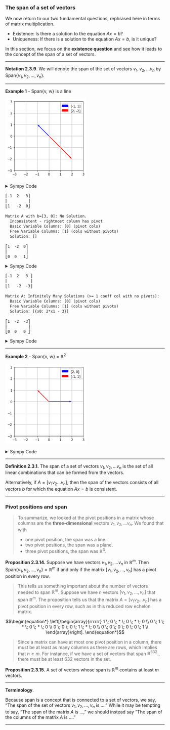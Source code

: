 ### The span of a set of vectors

We now return to our two fundamental questions, rephrased here in terms of matrix multiplication.
- Existence: Is there a solution to the equation $Ax = b$?
- Uniqueness: If there is a solution to the equation $Ax = b$, is it unique?

In this section, we focus on the **existence question** and see how it leads to the concept of the span of a set of vectors.

---

**Notation 2.3.9**.  We will denote the span of the set of vectors $v_1, v_2, ... v_n$ by Span$`\{v_1, v_2, ..., v_n\}.`$

---
**Example 1** - Span{v, w} is a line

![Span is a line](../images/span_is_a_line.png)

<details>
 <summary>Sympy Code</summary>
 
```python
import matplotlib.pyplot as plt

# Define the points
points = [[-1, 2], [1, -2]]

# Extract x and y coordinates
x_coords = [point[0] for point in points]
y_coords = [point[1] for point in points]

# Create a figure and axis
fig, ax = plt.subplots()

# Plot arrows from the origin to each point
ax.quiver(0, 0, x_coords[0], y_coords[0], angles='xy', scale_units='xy', scale=1, color='blue', label=points[0])
ax.quiver(0, 0, x_coords[1], y_coords[1], angles='xy', scale_units='xy', scale=1, color='red', label=points[1])

# Set limits
ax.set_xlim([-3, 3])
ax.set_ylim([-3, 3])

# Set aspect ratio
ax.set_aspect('equal')

# Add grid
ax.grid(True)

# Add legend
ax.legend()

# Show plot
plt.show()
```
</details>


```text
⎡-1  2   3⎤
⎢         ⎥
⎣1   -2  0⎦

Matrix A with b=[3, 0]: No Solution.
  Inconsistent - rightmost column has pivot
  Basic Variable Columns: [0] (pivot cols)
  Free Variable Columns: [1] (cols without pivots)
  Solution: []

⎡1  -2  0⎤
⎢        ⎥
⎣0  0   1⎦
```

<details>
 <summary>Sympy Code</summary>
 
```python
 A = Matrix([
    [-1, 2, 3],
    [1, -2, 0],
])

pprint(A)
print()
print("Matrix A with b=[3, 0]:", solution_details(A))
pprint(A.rref()[0])
```

</details>

```text
⎡-1  2   3 ⎤
⎢          ⎥
⎣1   -2  -3⎦

Matrix A: Infinitely Many Solutions (>= 1 coeff col with no pivots):
  Basic Variable Columns: [0] (pivot cols)
  Free Variable Columns: [1] (cols without pivots)
  Solution: [{x0: 2*x1 - 3}]

⎡1  -2  -3⎤
⎢         ⎥
⎣0  0   0 ⎦
```

<details>
 <summary>Sympy Code</summary>
 
```python
A = Matrix([
    [-1, 2, 3],
    [1, -2, -3],
])

pprint(A)
print()
print("Matrix A:", solution_details(A))
pprint(A.rref()[0])
```

</details>

---
**Example 2** - Span{v, w} = $ℝ^2$

![Span is R2](../images/span_is_r2.png)

<details>
 <summary>Sympy Code</summary>
 
```python
import matplotlib.pyplot as plt

# Define the points
points = [[2, 0], [-1, 1]]

# Extract x and y coordinates
x_coords = [point[0] for point in points]
y_coords = [point[1] for point in points]

# Create a figure and axis
fig, ax = plt.subplots()

# Plot arrows from the origin to each point
ax.quiver(0, 0, x_coords[0], y_coords[0], angles='xy', scale_units='xy', scale=1, color='blue', label=points[0])
ax.quiver(0, 0, x_coords[1], y_coords[1], angles='xy', scale_units='xy', scale=1, color='red', label=points[1])

# Set limits
ax.set_xlim([-3, 3])
ax.set_ylim([-3, 3])

# Set aspect ratio
ax.set_aspect('equal')

# Add grid
ax.grid(True)

# Add legend
ax.legend()

# Show plot
plt.show()
```
</details>

---

**Definition 2.3.1.**  The span of a set of vectors $v_1, v_2, ... v_n$ is the set of all linear combinations that can be formed from the vectors.

Alternatively, if  $A = [ v_1 v_2 ... v_n ]$, then the span of the vectors consists of all vectors $b$ for which the equation $Ax = b$ is consistent.

---

### Pivot positions and span

> To summarize, we looked at the pivot positions in a matrix whose columns are the **three-dimensional** vectors $v_1, v_2, ... v_n$. We found that with
> - one pivot position, the span was a line.
> - two pivot positions, the span was a plane.
> - three pivot positions, the span was $`ℝ^3`$.

**Proposition 2.3.14.**  Suppose we have vectors $v_1, v_2, ... v_n$ in $`ℝ^m`$. Then Span$`\{v_1, v_2, ..., v_n\} = ℝ^m`$ if and only if the matrix $[ v_1, v_2, ..., v_n ]$ has a pivot position in every row.

> This tells us something important about the number of vectors needed to span $`ℝ^m`$. Suppose we have $n$ vectors $[ v_1, v_2, ..., v_n ]$ that span $`ℝ^m`$. The proposition tells us that the matrix $A = [ v_1 v_2 ... v_n ]$ has a pivot position in every row, such as in this reduced row echelon matrix.

```math
\begin{equation*}
\left[\begin{array}{rrrrrr}
1 \; 0 \; * \; 0 \; * \; 0 \\
0 \; 1 \; * \; 0 \; * \; 0 \\
0 \; 0 \; 0 \; 1 \; * \; 0 \\
0 \; 0 \; 0 \; 0 \; 0 \; 1 \\
\end{array}\right].
\end{equation*}
```

> Since a matrix can have at most one pivot position in a column, there must be at least as many columns as there are rows, which implies that $`n\geq m`$. For instance, if we have a set of vectors that span $`ℝ^632`$., there must be at least 632 vectors in the set.


**Proposition 2.3.15.**  A set of vectors whose span is $`ℝ^m`$ contains at least $m$ vectors.

 ---

 **Terminology**.

Because span is a concept that is connected to a set of vectors, we say, “The span of the set of vectors 
$v_1, v_2, ..., v_n$ is ....” While it may be tempting to say, “The span of the matrix $A$ is ...,” we should instead say “The span of the columns of the matrix $A$ is ....”

---
